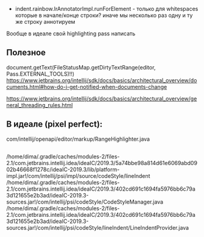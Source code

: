 * indent.rainbow.IrAnnotatorImpl.runForElement - только для whitespaces которые в начале/конце строки?
  иначе мы несколько раз одну и ту же строку аннотируем

Вообще в идеале свой highlighting pass написать

## Полезное
document.getText(FileStatusMap.getDirtyTextRange(editor, Pass.EXTERNAL_TOOLS)!!)
https://www.jetbrains.org/intellij/sdk/docs/basics/architectural_overview/documents.html#how-do-i-get-notified-when-documents-change

https://www.jetbrains.org/intellij/sdk/docs/basics/architectural_overview/general_threading_rules.html


## В идеале (pixel perfect):
com/intellij/openapi/editor/markup/RangeHighlighter.java


## 
/home/dima/.gradle/caches/modules-2/files-2.1/com.jetbrains.intellij.idea/ideaIC/2019.3/5a74bbe98a814d61e6069abd0902b46668f1278c/ideaIC-2019.3/lib/platform-impl.jar!/com/intellij/psi/impl/source/codeStyle/lineIndent
/home/dima/.gradle/caches/modules-2/files-2.1/com.jetbrains.intellij.idea/ideaIC/2019.3/402cd691c1694fa5976bb6c79a3d121655e2b3ad/ideaIC-2019.3-sources.jar!/com/intellij/psi/codeStyle/CodeStyleManager.java
/home/dima/.gradle/caches/modules-2/files-2.1/com.jetbrains.intellij.idea/ideaIC/2019.3/402cd691c1694fa5976bb6c79a3d121655e2b3ad/ideaIC-2019.3-sources.jar!/com/intellij/psi/codeStyle/lineIndent/LineIndentProvider.java
